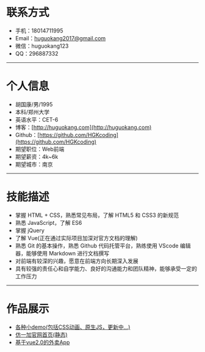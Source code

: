 # 联系方式
* 手机：18014711995  
* Email：huguokang2017@gmail.com  
* 微信：huguokang123  
* QQ：296887332

---

# 个人信息
* 胡国康/男/1995
* 本科/郑州大学
* 英语水平：CET-6
* 博客：[http://huguokang.com](http://huguokang.com)
* Github：[https://github.com/HGKcoding](https://github.com/HGKcoding)
* 期望职位：Web前端
* 期望薪资：4k~6k
* 期望城市：南京

---

# 技能描述
* 掌握 HTML + CSS，熟悉常见布局，了解 HTML5 和 CSS3 的新规范
* 熟悉 JavaScript，了解 ES6
* 掌握 jQuery
* 了解 Vue(正在通过实际项目加深对官方文档的理解)
* 熟悉 Git 的基本操作，熟悉 Github 代码托管平台，熟练使用 VScode 编辑器，能够使用 Markdown 进行文档撰写
* 对前端有较深的兴趣，愿意在前端方向长期深入发展
* 具有较强的责任心和自学能力、良好的沟通能力和团队精神，能够承受一定的工作压力

---

# 作品展示
* [各种小demo(包括CSS动画、原生JS，更新中...)](http://huguokang.com/demo/)
* [仿一加官网首页(静态)](http://huguokang.com/oneplus/)
* [基于vue2.0的外卖App](http://huguokang.com/cell/)
